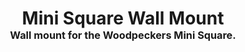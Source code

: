 <!-- 2025-07-07 -->

<h1 align="center">
  Mini Square Wall Mount
  <br>
  <sup><sub><sup>Wall mount for the Woodpeckers Mini Square.<sup></sub>
</h1>
